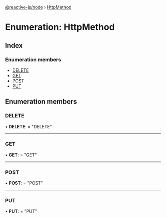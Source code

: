 [@reactive-js/node](../README.md) › [HttpMethod](httpmethod.md)

# Enumeration: HttpMethod

## Index

### Enumeration members

* [DELETE](httpmethod.md#delete)
* [GET](httpmethod.md#get)
* [POST](httpmethod.md#post)
* [PUT](httpmethod.md#put)

## Enumeration members

###  DELETE

• **DELETE**: = "DELETE"

___

###  GET

• **GET**: = "GET"

___

###  POST

• **POST**: = "POST"

___

###  PUT

• **PUT**: = "PUT"
